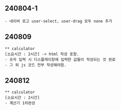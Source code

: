 ## 240804-1
    - 네이버 로고 user-select, user-drag 모두 none 추가


## 240809
    ** calculator 
    [소요시간 : 2시간] -> html 작성 포함.
    - 숫자 입력 시 디스플레이창에 입력한 값들이 작성되는 것 완료
    - 그 외 js 코드 전부 작성해야함.

## 240812
    ** calculator
    [소요시간 : 2시간]
    - 계산기 1차완성